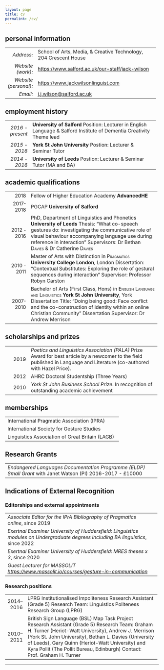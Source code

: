 ```yaml
---
layout: page
title: cv
permalink: /cv/
---
```

## personal information
<table style="width:98%;">
<colgroup>
<col style="width: 16%" />
<col style="width: 81%" />
</colgroup>
<tbody>
<tr class="odd">
<td style="text-align: right;"><em>Address: </em></td>
<td style="text-align: left;">School of Arts, Media, &amp Creative Technology, 204 Crescent House</td>
</tr>
<tr class="even">
<td style="text-align: right;"><em>Website (work): </em></td>
<td style="text-align: left;"><a href="https://www.salford.ac.uk/our-staff/jack-wilson">https://www.salford.ac.uk/our-staff/jack-wilson</a></td>
</tr>
<tr class="odd">
<td style="text-align: right;"><em>Website (personal): </em></td>
<td style="text-align: left;"><a href= "https://www.jackwilsonlinguist.com">https://www.jackwilsonlinguist.com</a></td>
</tr>
<tr class="even">
<td style="text-align: right;"><em>Email: </em></td>
<td style="text-align: left;"><a href="mailto:j.j.wilson@salford.ac.uk">j.j.wilson@salford.ac.uk</a></td>
</tr>
</tbody>
</table>

## employment history 
<table style="width:98%;">
<colgroup>
<col style="width: 16%" />
<col style="width: 81%" />
</colgroup>
<tbody>
<tr class="odd">
<td style="text-align: right;"><em>2016 - present</em></td>
<td style="text-align: left;"><strong>University of Salford</strong> Position: Lecturer in English Language &amp; Salford Institute of Dementia Creativity Theme lead</td>
</tr>
<tr class="even">
<td style="text-align: right;"><em>2015 - 2016</em></td>
<td style="text-align: left;"><strong>York St John University</strong> Postion: Lecturer &amp; Seminar Tutor </td>
</tr>
<tr class="odd">
<td style="text-align: right;"><em>2014 - 2016</em></td>
<td style="text-align: left;"><strong>University of Leeds</strong> Postion: Lecturer &amp; Seminar Tutor (MA and BA) </td>
</tr>
</tbody>
</table>

## academic qualifications

<table style="width:99%;">
<colgroup>
<col style="width: 15%" />
<col style="width: 83%" />
</colgroup>
<tbody>
<tr class="odd">
<td style="text-align: right;"><span class="smallcaps">2018</span></td>
<td style="text-align: left;">Fellow of Higher Education Academy <strong>AdvancedHE</strong></td>
</tr><tr class="even">
<td style="text-align: right;"><span class="smallcaps">2017-2018</span></td>
<td style="text-align: left;">PGCAP <strong>University of Salford</strong></td>
</tr>
<tr class="odd">
<td style="text-align: right;"><span class="smallcaps">2012 - 2016</span></td>
<td style="text-align: left;">PhD, Department of Linguistics and Phonetics <strong>University of Leeds</strong> Thesis: “What co-speech gestures do: investigating the communicative role of visual behaviour accompanying language use during reference in interaction” Supervisors: Dr Bethan <span class="smallcaps">Davies</span> &amp; Dr Catherine <span class="smallcaps">Davies</span></td>
</tr>
<tr class="even">
<td style="text-align: right;"><span class="smallcaps">2010 - 2011</span></td>
<td style="text-align: left;">Master of Arts with Distinction in <span class="smallcaps">Pragmatics</span> <strong>University College London</strong>, London Dissertation: “Contextual Substitutes: Exploring the role of gestural sequences during interaction” Supervisor: Professor Robyn Carston</td>
</tr>
<tr class="odd">
<td style="text-align: right;"><span class="smallcaps">2007-2010</span></td>
<td style="text-align: left;">Bachelor of Arts (First Class, Hons) in <span class="smallcaps">English Language and Linguistics</span> <strong>York St John University</strong>, York Dissertation Title: “Doing being good: Face conflict and the co-construction of identity within an online Christian Community” Dissertation Supervisor: Dr Andrew Merrison</td>
</tr>
</tbody>
</table>

## scholarships and prizes
<table style="width:99%;">
<colgroup>
<col style="width: 15%" />
<col style="width: 83%" />
</colgroup>
<tbody>
<tr class="odd">
<td style="text-align: right;">2019</td>
<td style="text-align: left;"><em> Poetics and Linguistics Association (PALA)</em> Prize Award for best article by a newcomer to the field published in Language and Literature (co-authored with Hazel Price).</tr>
<tr class="odd">
<td style="text-align: right;">2012</td>
<td style="text-align: left;">AHRC Doctoral Studentship (Three Years)</td>
</tr>
<tr class="even">
<td style="text-align: right;">2010</td>
<td style="text-align: left;"><em>York St John Business School Prize</em>. In recognition of outstanding academic achievement</td>
</tr>
</tbody>
</table>

## memberships
<table style="width:99%;">
<colgroup>
<col style="width: 98%" />
<col style="width: 2%" />
</colgroup>
<tbody>
<tr class="odd">
<td style="text-align: left;">International Pragmatic Association (IPRA)</td>
</tr>
<tr class="even">
<td style="text-align: left;">International Society for Gesture Studies</td>
</tr>
<tr class="odd">
<td style="text-align: left;">Linguistics Association of Great Britain (LAGB)</td>
</tr>
</tbody>
</table>

## Research Grants 

<table style="width:99%;">
<colgroup>
<col style="width: 98%" />
<col style="width: 2%" />
</colgroup>
<tbody>
<tr class="even">
<td style="text-align: left;"><em>Endangered Languages Documentation Programme (ELDP) Small Grant</em> with Janet Watson (PI) 2016-2017 - £10000</td>
</tr>
</tbody>
</table>

## Indications of External Recognition

### Editorships and external appointments

<table style="width:99%;">
<colgroup>
<col style="width: 98%" />
<col style="width: 2%" />
</colgroup>
<tbody>
<tr class="even">
<td style="text-align: left;"><em>Associate Editor for the IPrA Bibliography of Pragmatics online</em>, since 2019</td>
</tr>
<tr class="odd">
<td style="text-align: left;"><em>Exertnal Examiner University of Huddersfield: Linguistics modules on Undergraduate degrees including BA linguistics</em>, since 2022</td>
</tr>
<tr class="even">
<td style="text-align: left;"><em>Exertnal Examiner University of Huddersfield: MRES theses x 3</em>, since 2020</td>
<tr class="odd">
<td style="text-align: left;"><em>Guest Lecturer for MASSOLIT <a href = "https://www.massolit.io/courses/gesture-in-communication">https://www.massolit.io/courses/gesture-in-communication</a></em></td>
</tr>
</tbody>
</table>

### Research positions
<table style="width:99%;">
<colgroup>
<col style="width: 6%" />
<col style="width: 92%" />
</colgroup>
<tbody>
<tr class="odd">
<td style="text-align: right;">2014–2016</td>
<td style="text-align: left;">LPRG Institutionalised Impoliteness Research Assistant (Grade 5) Research Team: Linguistics Politeness Research Group (LPRG) </td>
</tr>
<tr class="even">
<td style="text-align: right;">2010–2011</td>
<td style="text-align: left;">British Sign Language (BSL) Map Task Project Research Assistant (Grade 5) Research Team: Graham H. Turner (Heriot-Watt University), Andrew J. Merrison (York St. John University), Bethan L. Davies (University of Leeds), Gary Quinn (Heriot-Watt University) and Kyra Pollit (The Pollit Bureau, Edinburgh) Contact: Prof. Graham H. Turner </td>
</tr>
</tbody>
</table>
<hr />
